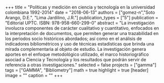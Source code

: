 +++
title = "Políticas y medición en ciencia y tecnología en la universidad colombiana 1992-2014"
date = "2018-06-13"
authors = ["gomez-n","Soto Arango, D.E.", "Lima Jardilino, J.R."]
publication_types = ["5"]
publication = "Editorial UPTC. ISBN: 978-958-660-299-0"
abstract = "La investigación involucra componentes de carácter cualitativo y cuantitativo, enfocados en la interpretación de documentos, que permiten generar una trazabilidad en los periodos socio históricos abordados; así como en el análisis de indicadores bibliométricos y uso de técnicas estadísticas que brinda una mirada complementaria al objeto de estudio.  La investigación genera aportes en el enfoque metodológico utilizado, el marco historiográfico asociad a Ciencia y Tecnología y los resultados que podrán servir de referencia a otras investigaciones."
selected = false
projects = ["gamma"]
tags = ["GAMMA", "Bibliometry"]
math = true
highlight = true
[header]
image = ""
caption = ""
+++
